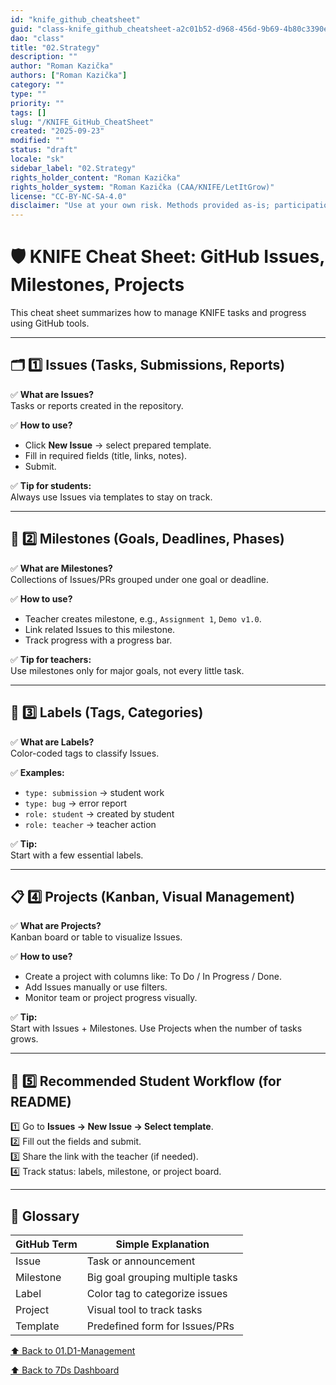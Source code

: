 ```yaml
---
id: "knife_github_cheatsheet"
guid: "class-knife_github_cheatsheet-a2c01b52-d968-456d-9b69-4b80c3390eee"
dao: "class"
title: "02.Strategy"
description: ""
author: "Roman Kazička"
authors: ["Roman Kazička"]
category: ""
type: ""
priority: ""
tags: []
slug: "/KNIFE_GitHub_CheatSheet"
created: "2025-09-23"
modified: ""
status: "draft"
locale: "sk"
sidebar_label: "02.Strategy"
rights_holder_content: "Roman Kazička"
rights_holder_system: "Roman Kazička (CAA/KNIFE/LetItGrow)"
license: "CC-BY-NC-SA-4.0"
disclaimer: "Use at your own risk. Methods provided as-is; participation is voluntary and context-aware."
---
```

# 🛡️ KNIFE Cheat Sheet: GitHub Issues, Milestones, Projects

This cheat sheet summarizes how to manage KNIFE tasks and progress using GitHub tools.

---

## 🗂️ 1️⃣ Issues (Tasks, Submissions, Reports)

✅ **What are Issues?**  
Tasks or reports created in the repository.

✅ **How to use?**
- Click **New Issue** → select prepared template.
- Fill in required fields (title, links, notes).
- Submit.

✅ **Tip for students:**  
Always use Issues via templates to stay on track.

---

## 🏁 2️⃣ Milestones (Goals, Deadlines, Phases)

✅ **What are Milestones?**  
Collections of Issues/PRs grouped under one goal or deadline.

✅ **How to use?**
- Teacher creates milestone, e.g., `Assignment 1`, `Demo v1.0`.
- Link related Issues to this milestone.
- Track progress with a progress bar.

✅ **Tip for teachers:**  
Use milestones only for major goals, not every little task.

---

## 🔖 3️⃣ Labels (Tags, Categories)

✅ **What are Labels?**  
Color-coded tags to classify Issues.

✅ **Examples:**
- `type: submission` → student work
- `type: bug` → error report
- `role: student` → created by student
- `role: teacher` → teacher action

✅ **Tip:**  
Start with a few essential labels.

---

## 📋 4️⃣ Projects (Kanban, Visual Management)

✅ **What are Projects?**  
Kanban board or table to visualize Issues.

✅ **How to use?**
- Create a project with columns like: To Do / In Progress / Done.
- Add Issues manually or use filters.
- Monitor team or project progress visually.

✅ **Tip:**  
Start with Issues + Milestones. Use Projects when the number of tasks grows.

---

## 🚀 5️⃣ Recommended Student Workflow (for README)

1️⃣ Go to **Issues → New Issue → Select template**.  
2️⃣ Fill out the fields and submit.  
3️⃣ Share the link with the teacher (if needed).  
4️⃣ Track status: labels, milestone, or project board.

---

## 💬 Glossary

| GitHub Term   | Simple Explanation              |
|---------------|---------------------------------|
| Issue        | Task or announcement            |
| Milestone    | Big goal grouping multiple tasks |
| Label        | Color tag to categorize issues  |
| Project      | Visual tool to track tasks      |
| Template     | Predefined form for Issues/PRs  |


[⬆ Back to 01.D1-Management](../index.md)

[⬆ Back to 7Ds Dashboard](../../index.md)
